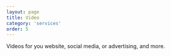 ```yaml
---
layout: page
title: Video
category: 'services'
order: 5
---
```



Videos for you website, social media, or advertising, and more. 